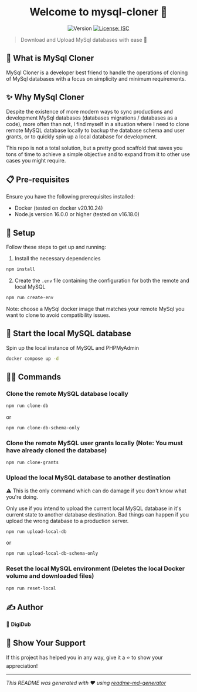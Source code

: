<h1 align="center">Welcome to mysql-cloner 👋</h1>
<p align="center">
  <img alt="Version" src="https://img.shields.io/badge/version-1.0.0-blue.svg?cacheSeconds=2592000" />
  <a href="#" target="_blank">
    <img alt="License: ISC" src="https://img.shields.io/badge/License-ISC-yellow.svg" />
  </a>
</p>

> Download and Upload MySql databases with ease 🚀

## 🌟 What is MySql Cloner
MySql Cloner is a developer best friend to handle the operations of cloning of MySql databases with a focus on simplicity and minimum requirements. 

## ✨ Why MySql Cloner
Despite the existence of more modern ways to sync productions and development MySql databases (databases migrations / databases as a code), more often than not, I find myself in a situation where I need to clone remote MySQL database locally to backup the database schema and user grants, or to quickly spin up a local database for development.

This repo is not a total solution, but a pretty good scaffold that saves you tons of time to achieve a simple objective and to expand from it to other use cases you might require.

## 📋 Pre-requisites
Ensure you have the following prerequisites installed:

- Docker (tested on docker v20.10.24)
- Node.js version 16.0.0 or higher (tested on v16.18.0)

## 🛞 Setup
Follow these steps to get up and running:

1. Install the necessary dependencies
```sh
npm install
```

2. Create the `.env` file containing the configuration for both the remote and local MySQL
```sh
npm run create-env
```
Note: choose a MySql docker image that matches your remote MySql you want to clone to avoid compatibility issues.

## 🚕 Start the local MySQL database
Spin up the local instance of MySQL and PHPMyAdmin
```sh
docker compose up -d
```

## 🥷🏻 Commands
### Clone the remote MySQL database locally
```sh
npm run clone-db
```
or
```sh
npm run clone-db-schema-only
```

### Clone the remote MySQL user grants locally (Note: You must have already cloned the database)
```sh
npm run clone-grants
```

### Upload the local MySQL database to another destination
⚠️ This is the only command which can do damage if you don't know what you're doing.

Only use if you intend to upload the current local MySQL database in it's current state to another database destination.  Bad things can happen if you upload the wrong database to a production server.

```sh
npm run upload-local-db
```
or
```sh
npm run upload-local-db-schema-only
```

### Reset the local MySQL environment (Deletes the local Docker volume and downloaded files)
```sh
npm run reset-local
```

## ✍️ Author
👤 **DigiDub**

## 🌟 Show Your Support
If this project has helped you in any way, give it a ⭐️ to show your appreciation!

***
_This README was generated with ❤️ using [readme-md-generator](https://github.com/kefranabg/readme-md-generator)_